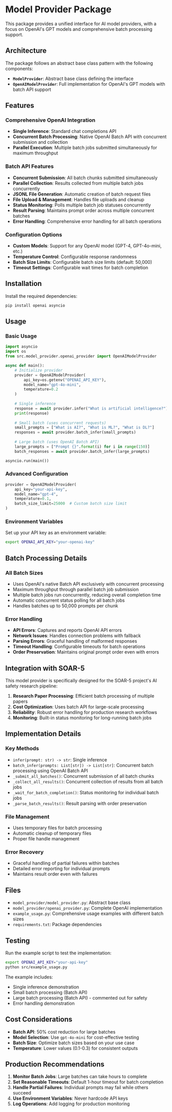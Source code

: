 # Model Provider Package

This package provides a unified interface for AI model providers, with a focus on OpenAI's GPT models and comprehensive batch processing support.

## Architecture

The package follows an abstract base class pattern with the following components:

- **`ModelProvider`**: Abstract base class defining the interface
- **`OpenAIModelProvider`**: Full implementation for OpenAI's GPT models with batch API support

## Features

### Comprehensive OpenAI Integration
- **Single Inference**: Standard chat completions API
- **Concurrent Batch Processing**: Native OpenAI Batch API with concurrent submission and collection
- **Parallel Execution**: Multiple batch jobs submitted simultaneously for maximum throughput

### Batch API Features
- **Concurrent Submission**: All batch chunks submitted simultaneously
- **Parallel Collection**: Results collected from multiple batch jobs concurrently
- **JSONL File Generation**: Automatic creation of batch request files
- **File Upload & Management**: Handles file uploads and cleanup
- **Status Monitoring**: Polls multiple batch job statuses concurrently
- **Result Parsing**: Maintains prompt order across multiple concurrent batches
- **Error Handling**: Comprehensive error handling for all batch operations

### Configuration Options
- **Custom Models**: Support for any OpenAI model (GPT-4, GPT-4o-mini, etc.)
- **Temperature Control**: Configurable response randomness
- **Batch Size Limits**: Configurable batch size limits (default: 50,000)
- **Timeout Settings**: Configurable wait times for batch completion

## Installation

Install the required dependencies:

```bash
pip install openai asyncio
```

## Usage

### Basic Usage

```python
import asyncio
import os
from src.model_provider.openai_provider import OpenAIModelProvider

async def main():
    # Initialize provider
    provider = OpenAIModelProvider(
        api_key=os.getenv("OPENAI_API_KEY"),
        model_name="gpt-4o-mini",
        temperature=0.2
    )
    
    # Single inference
    response = await provider.infer("What is artificial intelligence?")
    print(response)
    
    # Small batch (uses concurrent requests)
    small_prompts = ["What is AI?", "What is ML?", "What is DL?"]
    responses = await provider.batch_infer(small_prompts)
    
    # Large batch (uses OpenAI Batch API)
    large_prompts = ["Prompt {}".format(i) for i in range(150)]
    batch_responses = await provider.batch_infer(large_prompts)

asyncio.run(main())
```

### Advanced Configuration

```python
provider = OpenAIModelProvider(
    api_key="your-api-key",
    model_name="gpt-4",
    temperature=0.1,
    batch_size_limit=25000  # Custom batch size limit
)
```

### Environment Variables

Set up your API key as an environment variable:

```bash
export OPENAI_API_KEY="your-openai-key"
```

## Batch Processing Details

### All Batch Sizes
- Uses OpenAI's native Batch API exclusively with concurrent processing
- Maximum throughput through parallel batch job submission
- Multiple batch jobs run concurrently, reducing overall completion time
- Automatic concurrent status polling for all batch jobs
- Handles batches up to 50,000 prompts per chunk

### Error Handling
- **API Errors**: Captures and reports OpenAI API errors
- **Network Issues**: Handles connection problems with fallback
- **Parsing Errors**: Graceful handling of malformed responses
- **Timeout Handling**: Configurable timeouts for batch operations
- **Order Preservation**: Maintains original prompt order even with errors

## Integration with SOAR-5

This model provider is specifically designed for the SOAR-5 project's AI safety research pipeline:

1. **Research Paper Processing**: Efficient batch processing of multiple papers
2. **Cost Optimization**: Uses batch API for large-scale processing
3. **Reliability**: Robust error handling for production research workflows
4. **Monitoring**: Built-in status monitoring for long-running batch jobs

## Implementation Details

### Key Methods
- `infer(prompt: str) -> str`: Single inference
- `batch_infer(prompts: List[str]) -> List[str]`: Concurrent batch processing using OpenAI Batch API
- `_submit_all_batches()`: Concurrent submission of all batch chunks
- `_collect_all_results()`: Concurrent collection of results from all batch jobs
- `_wait_for_batch_completion()`: Status monitoring for individual batch jobs
- `_parse_batch_results()`: Result parsing with order preservation

### File Management
- Uses temporary files for batch processing
- Automatic cleanup of temporary files
- Proper file handle management

### Error Recovery
- Graceful handling of partial failures within batches
- Detailed error reporting for individual prompts
- Maintains result order even with failures

## Files

- `model_provider/model_provider.py`: Abstract base class
- `model_provider/openai_provider.py`: Complete OpenAI implementation
- `example_usage.py`: Comprehensive usage examples with different batch sizes
- `requirements.txt`: Package dependencies

## Testing

Run the example script to test the implementation:

```bash
export OPENAI_API_KEY="your-api-key"
python src/example_usage.py
```

The example includes:
- Single inference demonstration
- Small batch processing (Batch API)
- Large batch processing (Batch API) - commented out for safety
- Error handling demonstration

## Cost Considerations

- **Batch API**: 50% cost reduction for large batches
- **Model Selection**: Use `gpt-4o-mini` for cost-effective testing
- **Batch Size**: Optimize batch sizes based on your use case
- **Temperature**: Lower values (0.1-0.3) for consistent outputs

## Production Recommendations

1. **Monitor Batch Jobs**: Large batches can take hours to complete
2. **Set Reasonable Timeouts**: Default 1-hour timeout for batch completion
3. **Handle Partial Failures**: Individual prompts may fail while others succeed
4. **Use Environment Variables**: Never hardcode API keys
5. **Log Operations**: Add logging for production monitoring
